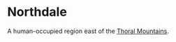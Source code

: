 # Northdale

A human-occupied region east of the [Thoral Mountains](/understone/places/thoral_mountains.md).